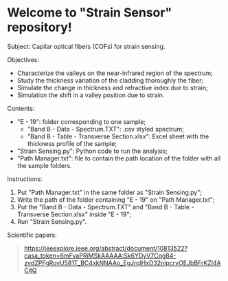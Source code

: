 # Welcome to "Strain Sensor" repository!

Subject: Capilar optical fibers (COFs) for strain sensing.

Objectives:
- Characterize the valleys on the near-infrared region of the spectrum;
- Study the thickness variation of the cladding thoroughly the fiber;
- Simulate the change in thickness and refractive index due to strain;
- Simulation the shift in a valley position due to strain.

Contents:
- "E - 19": folder corresponding to one sample;
  - "Band B - Data - Spectrum.TXT": .csv styled spectrum;
  - "Band B - Table - Transverse Section.xlsx": Excel sheet with the thickness profile of the sample;
- "Strain Sensing.py": Python code to run the analysis;
- "Path Manager.txt": file to contain the path location of the folder with all the sample folders.

Instructions:
1) Put "Path Manager.txt" in the same folder as "Strain Sensing.py";
2) Write the path of the folder containing "E - 19" on "Path Manager.txt";
3) Put the "Band B - Data - Spectrum.TXT" and "Band B - Table - Transverse Section.xlsx" inside "E - 19";
5) Run "Strain Sensing.py".

Scientific papers:
> https://ieeexplore.ieee.org/abstract/document/10813522?casa_token=6mFvaPRiMSkAAAAA:Sk6YDyV7Cqg84-zvdZPFgRovU581T_BC4xkNNAAo_EgJrqlHxD32nipcrvOEJbBFrKZl4ACitQ
